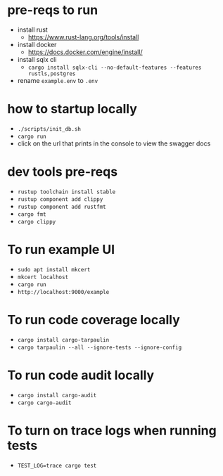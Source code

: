 # pre-reqs to run
* install rust
    - https://www.rust-lang.org/tools/install
* install docker
    - https://docs.docker.com/engine/install/
* install sqlx cli
    - `cargo install sqlx-cli --no-default-features --features rustls,postgres`
* rename `example.env` to `.env`

# how to startup locally
* `./scripts/init_db.sh`
* `cargo run`
* click on the url that prints in the console to view the swagger docs

# dev tools pre-reqs
* `rustup toolchain install stable`
* `rustup component add clippy`
* `rustup component add rustfmt`
* `cargo fmt`
* `cargo clippy`

# To run example UI
* `sudo apt install mkcert`
* `mkcert localhost`
* `cargo run`
* `http://localhost:9000/example`

# To run code coverage locally
* `cargo install cargo-tarpaulin`
* `cargo tarpaulin --all --ignore-tests --ignore-config`

# To run code audit locally
* `cargo install cargo-audit`
* `cargo cargo-audit`

# To turn on trace logs when running tests
* `TEST_LOG=trace cargo test`